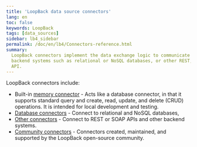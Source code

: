 ```yaml
---
title: 'LoopBack data source connectors'
lang: en
toc: false
keywords: LoopBack
tags: [data_sources]
sidebar: lb4_sidebar
permalink: /doc/en/lb4/Connectors-reference.html
summary:
  LoopBack connectors implement the data exchange logic to communicate with
  backend systems such as relational or NoSQL databases, or other REST, or SOAP
  API.
---
```


LoopBack connectors include:

- Built-in [memory connector](Memory-connector.html) - Acts like a database
  connector, in that it supports standard query and create, read, update, and
  delete (CRUD) operations. It is intended for local development and testing.
- [Database connectors](Database-connectors.html) - Connect to relational and
  NoSQL databases,
- [Other connectors](Other-connectors.html) - Connect to REST or SOAP APIs and
  other backend systems.
- [Community connectors](Community-connectors.html) - Connectors created,
  maintained, and supported by the LoopBack open-source community.
